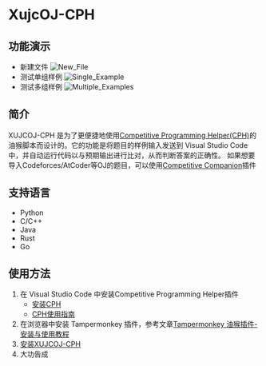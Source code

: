 # XujcOJ-CPH

## 功能演示
+ 新建文件
![New_File](https://github.com/IanChen0713/XUJCOJ-CPH/blob/main/img/New_File.gif)
+ 测试单组样例
![Single_Example](https://github.com/IanChen0713/XUJCOJ-CPH/blob/main/img/Single_Example.gif)
+ 测试多组样例
![Multiple_Examples](https://github.com/IanChen0713/XUJCOJ-CPH/blob/main/img/Multiple_Examples.gif)

## 简介

XUJCOJ-CPH 是为了更便捷地使用[Competitive Programming Helper(CPH)](https://github.com/agrawal-d/cph)的油猴脚本而设计的。它的功能是将题目的样例输入发送到 Visual Studio Code 中，并自动运行代码以与预期输出进行比对，从而判断答案的正确性。
如果想要导入Codeforces/AtCoder等OJ的题目，可以使用[Competitive Companion](https://github.com/jmerle/competitive-companion)插件

## 支持语言

+ Python
+ C/C++
+ Java
+ Rust
+ Go

## 使用方法

1. 在 Visual Studio Code 中安装Competitive Programming Helper插件
    + [安装CPH](https://marketplace.visualstudio.com/items?itemName=DivyanshuAgrawal.competitive-programming-helper)
    + [CPH使用指南](https://github.com/agrawal-d/cph/blob/main/docs/user-guide.md)
2. 在浏览器中安装 Tampermonkey 插件，参考文章[Tampermonkey 油猴插件-安装与使用教程](https://zhuanlan.zhihu.com/p/128453110)
3. [安装XUJCOJ-CPH](https://greasyfork.org/zh-CN/scripts/470822-xujcoj-cph)
4. 大功告成
